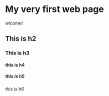  # My very first web page
 
 wlcome!
 
 ## This is h2
 
 ### This is h3
 
 #### this is h4
 
 ##### this is h5
 
 ###### this is h6
